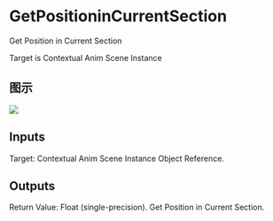 # GetPositioninCurrentSection

Get Position in Current Section

Target is Contextual Anim Scene Instance

## 图示

![]($-20221218-18305059.png)

## Inputs

Target: Contextual Anim Scene Instance Object Reference.  

## Outputs

Return Value: Float (single-precision). Get Position in Current Section.

